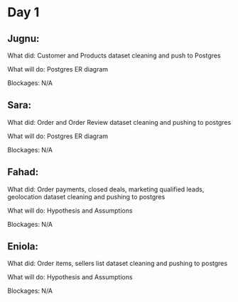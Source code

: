 # Day 1 #

## Jugnu: ##
  What did: Customer and Products dataset cleaning and push to Postgres
  
  What will do: Postgres ER diagram
  
  Blockages: N/A
  
## Sara: ##

  What did: Order and Order Review dataset cleaning and pushing to postgres
  
  What will do: Postgres ER diagram
  
  Blockages: N/A
  
## Fahad: ##
  What did: Order payments, closed deals, marketing qualified leads, geolocation dataset cleaning and pushing to postgres
  
  What will do: Hypothesis and Assumptions
  
  Blockages: N/A
  
## Eniola: ##
  What did: Order items, sellers list dataset cleaning and pushing to postgres
  
  What will do: Hypothesis and Assumptions
  
  Blockages: N/A
